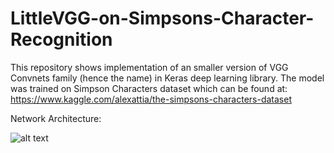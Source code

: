 # LittleVGG-on-Simpsons-Character-Recognition

This repository shows implementation of an smaller version of VGG Convnets family (hence the name) in Keras deep learning library. 
The model was trained on Simpson Characters dataset which can be found at: https://www.kaggle.com/alexattia/the-simpsons-characters-dataset

Network Architecture: 

![alt text](http://url/to/littleVGG.png)
